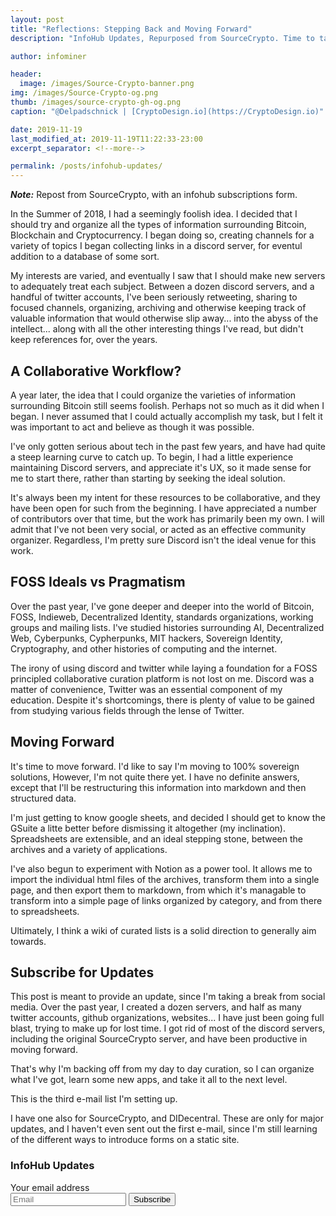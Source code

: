```yaml
---
layout: post
title: "Reflections: Stepping Back and Moving Forward"
description: "InfoHub Updates, Repurposed from SourceCrypto. Time to take a step back, reflect and optimize the workflow."

author: infominer

header:
  image: /images/Source-Crypto-banner.png
img: /images/Source-Crypto-og.png
thumb: /images/source-crypto-gh-og.png
caption: "@Delpadschnick | [CryptoDesign.io](https://CryptoDesign.io)"

date: 2019-11-19
last_modified_at: 2019-11-19T11:22:33-23:00
excerpt_separator: <!--more-->

permalink: /posts/infohub-updates/
---
```


_**Note:**_ Repost from SourceCrypto, with an infohub subscriptions form.

In the Summer of 2018, I had a seemingly foolish idea. I decided that I should try and organize all the types of information surrounding Bitcoin, Blockchain and Cryptocurrency. I began doing so, creating channels for a variety of topics I began collecting links in a discord server, for eventul addition to a database of some sort.

<!--more-->

My interests are varied, and eventually I saw that I should make new servers to adequately treat each subject. Between a dozen discord servers, and a handful of twitter accounts, I've been seriously retweeting, sharing to focused channels, organizing, archiving and otherwise keeping track of valuable information that would otherwise slip away... into the abyss of the intellect... along with all the other interesting things I've read, but didn't keep references for, over the years.

## A Collaborative Workflow? 

A year later, the idea that I could organize the varieties of information surrounding Bitcoin still seems foolish. Perhaps not so much as it did when I began. I never assumed that I could actually accomplish my task, but I felt it was important to act and believe as though it was possible.

I've only gotten serious about tech in the past few years, and have had quite a steep learning curve to catch up. To begin, I had a little experience maintaining Discord servers, and appreciate it's UX, so it made sense for me to start there, rather than starting by seeking the ideal solution.

It's always been my intent for these resources to be collaborative, and they have been open for such from the beginning. I have appreciated a number of contributors over that time, but the work has primarily been my own. I will admit that I've not been very social, or acted as an effective community organizer. Regardless, I'm pretty sure Discord isn't the ideal venue for this work.

## FOSS Ideals vs Pragmatism

Over the past year, I've gone deeper and deeper into the world of Bitcoin, FOSS, Indieweb, Decentralized Identity, standards organizations, working groups and mailing lists. I've studied histories surrounding AI, Decentralized Web, Cyberpunks, Cypherpunks, MIT hackers, Sovereign Identity, Cryptography, and other histories of computing and the internet.

The irony of using discord and twitter while laying a foundation for a FOSS principled collaborative curation platform is not lost on me. Discord was a matter of convenience, Twitter was an essential component of my education. Despite it's shortcomings, there is plenty of value to be gained from studying various fields through the lense of Twitter. 

## Moving Forward

It's time to move forward. I'd like to say I'm moving to 100% sovereign solutions, However, I'm not quite there yet. I have no definite answers, except that I'll be restructuring this information into markdown and then structured data.

I'm just getting to know google sheets, and decided I should get to know the GSuite a litte better before dismissing it altogether (my inclination). Spreadsheets are extensible, and an ideal stepping stone, between the archives and a variety of applications. 

I've also begun to experiment with Notion as a power tool. It allows me to import the individual html files of the archives, transform them into a single page, and then export them to markdown, from which it's managable to transform into a simple page of links organized by category, and from there to spreadsheets.

Ultimately, I think a wiki of curated lists is a solid direction to generally aim towards.

## Subscribe for Updates

This post is meant to provide an update, since I'm taking a break from social media. Over the past year, I created a dozen servers, and half as many twitter accounts, github organizations, websites... I have just been going full blast, trying to make up for lost time. I got rid of most of the discord servers, including the original SourceCrypto server, and have been productive in moving forward.

That's why I'm backing off from my day to day curation, so I can organize what I've got, learn some new apps, and take it all to the next level.

This is the third e-mail list I'm setting up.

I have one also for SourceCrypto, and DIDecentral. These are only for major updates, and I haven't even sent out the first e-mail, since I'm still learning of the different ways to introduce forms on a static site.

### InfoHub Updates

<form class="email-form" name="newsletter" method="POST" data-netlify="true" netlify-honeypot="bot-field">
  <div hidden aria-hidden="true">
    <label>
      Don’t fill this out if you're human: 
      <input name="bot-field" />
    </label>
  </div>
  <label for="email">Your email address</label>
  <div>
    <input type="email" name="email" placeholder="Email"  id="email" required />
    <button type="submit">Subscribe</button>
  </div>
</form>
